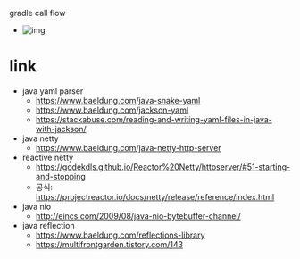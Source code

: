 gradle call flow
- ![img](https://i.stack.imgur.com/cpZBy.png)

link
===
  - java yaml parser
    - https://www.baeldung.com/java-snake-yaml
    - https://www.baeldung.com/jackson-yaml
    - https://stackabuse.com/reading-and-writing-yaml-files-in-java-with-jackson/
  - java netty
      - https://www.baeldung.com/java-netty-http-server
  - reactive netty
      - https://godekdls.github.io/Reactor%20Netty/httpserver/#51-starting-and-stopping
      - 공식: https://projectreactor.io/docs/netty/release/reference/index.html
  - java nio
      - http://eincs.com/2009/08/java-nio-bytebuffer-channel/
  - java reflection
      - https://www.baeldung.com/reflections-library
    - https://multifrontgarden.tistory.com/143

